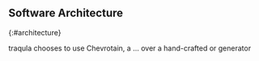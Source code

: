 ## Software Architecture
{:#architecture}

traqula chooses to use Chevrotain, a ... over a hand-crafted or generator 

